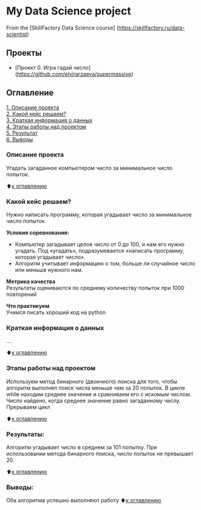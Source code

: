 # My Data Science project 
From the [SkillFactory Data Science course] (https://skillfactory.ru/data-scientist)

## Проекты

* [Проект 0. Игра гадай число] (https://github.com/elvirarzaeva/supermassive)


 ## Оглавление  
 [1. Описание проекта](.README.md#Описание-проекта)  
 [2. Какой кейс решаем?](.README.md#Какой-кейс-решаем)  
 [3. Краткая информация о данных](.README.md#Краткая-информация-о-данных)  
 [4. Этапы работы над проектом](.README.md#Этапы-работы-над-проектом)  
 [5. Результат](.README.md#Результат)    
 [6. Выводы](.README.md#Выводы) 

 ### Описание проекта    
 Угадать загаданное компьютером число за минимальное число попыток.

 :arrow_up:[к оглавлению](_)


 ### Какой кейс решаем?    
 Нужно написать программу, которая угадывает число за минимальное число попыток

 **Условия соревнования:**  
 - Компьютер загадывает целое число от 0 до 100, и нам его нужно угадать. Под «угадать», подразумевается «написать программу, которая угадывает число».
 - Алгоритм учитывает информацию о том, больше ли случайное число или меньше нужного нам.

 **Метрика качества**     
 Результаты оцениваются по среднему количеству попыток при 1000 повторений

 **Что практикуем**     
 Учимся писать хороший код на python


 ### Краткая информация о данных
 ....

 :arrow_up:[к оглавлению](.README.md#Оглавление)


 ### Этапы работы над проектом  
 Используем метод бинарного (двоичного) поиска для того, чтобы алгоритм выполнял поиск числа меньше чем за 20 попыток. В цикле while находим среднее значение и сравниваем его с искомым числом. Число найдено, когда среднее значение равно загаданному числу. Прерываем цикл

 :arrow_up:[к оглавлению](.README.md#Оглавление)


 ### Результаты:  
Алгоритм угадывает число в среднем за 101 попытку. При использовании метода бинарного поиска, число попыток не превышает 20.   

 :arrow_up:[к оглавлению](.README.md#Оглавление)


 ### Выводы:  
Оба алгоритма успешно выполняют работу
 :arrow_up:[к оглавлению](.README.md#Оглавление)


